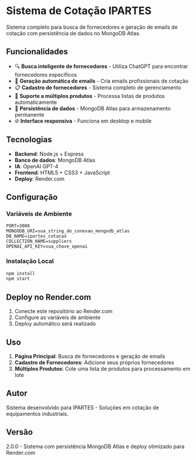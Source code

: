 # Sistema de Cotação IPARTES

Sistema completo para busca de fornecedores e geração de emails de cotação com persistência de dados no MongoDB Atlas.

## Funcionalidades

- 🔍 **Busca inteligente de fornecedores** - Utiliza ChatGPT para encontrar fornecedores específicos
- 📧 **Geração automática de emails** - Cria emails profissionais de cotação
- 📋 **Cadastro de fornecedores** - Sistema completo de gerenciamento
- 🔄 **Suporte a múltiplos produtos** - Processa listas de produtos automaticamente
- 💾 **Persistência de dados** - MongoDB Atlas para armazenamento permanente
- 🌐 **Interface responsiva** - Funciona em desktop e mobile

## Tecnologias

- **Backend**: Node.js + Express
- **Banco de dados**: MongoDB Atlas
- **IA**: OpenAI GPT-4
- **Frontend**: HTML5 + CSS3 + JavaScript
- **Deploy**: Render.com

## Configuração

### Variáveis de Ambiente

```env
PORT=3000
MONGODB_URI=sua_string_de_conexao_mongodb_atlas
DB_NAME=ipartes_cotacao
COLLECTION_NAME=suppliers
OPENAI_API_KEY=sua_chave_openai
```

### Instalação Local

```bash
npm install
npm start
```

## Deploy no Render.com

1. Conecte este repositório ao Render.com
2. Configure as variáveis de ambiente
3. Deploy automático será realizado

## Uso

1. **Página Principal**: Busca de fornecedores e geração de emails
2. **Cadastro de Fornecedores**: Adicione seus próprios fornecedores
3. **Múltiplos Produtos**: Cole uma lista de produtos para processamento em lote

## Autor

Sistema desenvolvido para IPARTES - Soluções em cotação de equipamentos industriais.

## Versão

2.0.0 - Sistema com persistência MongoDB Atlas e deploy otimizado para Render.com

